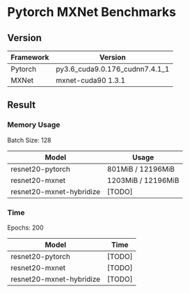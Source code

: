 # Pytorch MXNet Benchmarks

## Version

| Framework | Version                        |
|-----------|--------------------------------|
| Pytorch   | py3.6_cuda9.0.176_cudnn7.4.1_1 |
| MXNet     | mxnet-cuda90 1.3.1             |

## Result

### Memory Usage

Batch Size: 128

| Model                    | Usage              |
|--------------------------|--------------------|
| resnet20-pytorch         | 801MiB / 12196MiB  |
| resnet20-mxnet           | 1203MiB / 12196MiB |
| resnet20-mxnet-hybridize | [TODO]             |

### Time

Epochs: 200

| Model                    | Time   |
|--------------------------|--------|
| resnet20-pytorch         | [TODO] |
| resnet20-mxnet           | [TODO] |
| resnet20-mxnet-hybridize | [TODO] |
